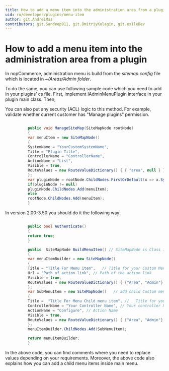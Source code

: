 ```yaml
---
title: How to add a menu item into the administration area from a plugin
uid: ru/developer/plugins/menu-item
author: git.AndreiMaz
contributors: git.Sandeep911, git.DmitriyKulagin, git.exileDev
---
```


# How to add a menu item into the administration area from a plugin

In nopCommerce, administration menu is build from the *sitemap.config* file which is located in *~/Areas/Admin folder*.

To do the same, you can use following sample code which you need to add in your plugins’ cs file. First, implement IAdminMenuPlugin interface in your plugin main class. Then,

You can also put any security (ACL) logic to this method. For example, validate whether current customer has "Manage plugins" permission.

```csharp

          public void ManageSiteMap(SiteMapNode rootNode)
          {
          var menuItem = new SiteMapNode()
          {
          SystemName = "YourCustomSystemName",
          Title = "Plugin Title",
          ControllerName = "ControllerName",
          ActionName = "List",
          Visible = true,
          RouteValues = new RouteValueDictionary() { { "area", null } },
          };
          var pluginNode = rootNode.ChildNodes.FirstOrDefault(x => x.SystemName == "Third party plugins");
          if(pluginNode != null)
          pluginNode.ChildNodes.Add(menuItem);
          else
          rootNode.ChildNodes.Add(menuItem);
          }

```

In version 2.00-3.50 you should do it the following way:

```csharp

          public bool Authenticate()
          {
          return true;
          }

          public  SiteMapNode BuildMenuItem() // SiteMapNode is Class in Nop.Web.Framework.Menu
          {
          var menuItemBuilder = new SiteMapNode()
          {
          Title = "Title For Menu item",   // Title for your Custom Menu Item
          Url = "Path of action link", // Path of the action link
          Visible = true,
          RouteValues = new RouteValueDictionary() { {"Area", "Admin"} }
          };
          var SubMenuItem = new SiteMapNode()   // add child Custom menu
          {
          Title =  "Title For Menu Child menu item", //   Title for your Sub Menu item
          ControllerName = "Your Controller Name", // Your controller Name
          ActionName = "Configure", // Action Name
          Visible = true,
          RouteValues = new RouteValueDictionary() { {"Area", "Admin"} },
          };
          menuItemBuilder.ChildNodes.Add(SubMenuItem);

          return menuItemBuilder;
          }

```

In the above code, you can find comments where you need to replace values depending on your requirements. Moreover, the above code also explains how you can add a child menu items inside main menu.
